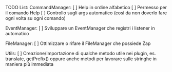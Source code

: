 TODO List:
  CommandManager:
    [ ] Help in ordine alfabetico
    [ ] Permesso per il comando Help
    [ ] Controllo sugli args automatico (così da non doverlo fare ogni volta su ogni comando)
  
  EventManager:
    [ ] Sviluppare un EventManager che registri i listener in automatico

  FileManager:
    [ ] Ottimizzare o rifare il FileManager che possiede Zap

  Utils:
    [ ] Creazione/Importazione di qualche metodo utile nei plugin, es. translate, getPrefix() oppure anche metodi per lavorare sulle stringhe in maniera più immediata 
